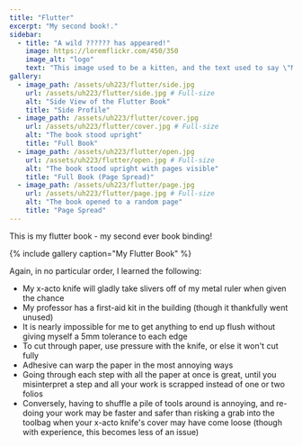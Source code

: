 ```yaml
---
title: "Flutter"
excerpt: "My second book!."
sidebar:
  - title: "A wild ?????? has appeared!"
    image: https://loremflickr.com/450/350
    image_alt: "logo"
    text: "This image used to be a kitten, and the text used to say \"Meow\", but then the kitten-generator broke. The image still might be a kitten, but it's no longer a guarantee."
gallery:
  - image_path: /assets/uh223/flutter/side.jpg
    url: /assets/uh223/flutter/side.jpg # Full-size
    alt: "Side View of the Flutter Book"
    title: "Side Profile"
  - image_path: /assets/uh223/flutter/cover.jpg
    url: /assets/uh223/flutter/cover.jpg # Full-size
    alt: "The book stood upright"
    title: "Full Book"
  - image_path: /assets/uh223/flutter/open.jpg
    url: /assets/uh223/flutter/open.jpg # Full-size
    alt: "The book stood upright with pages visible"
    title: "Full Book (Page Spread)"
  - image_path: /assets/uh223/flutter/page.jpg
    url: /assets/uh223/flutter/page.jpg # Full-size
    alt: "The book opened to a random page"
    title: "Page Spread"
---
```


This is my flutter book - my second ever book binding!

{% include gallery caption="My Flutter Book" %}

Again, in no particular order, I learned the following:

- My x-acto knife will gladly take slivers off of my metal ruler when given the chance
- My professor has a first-aid kit in the building (though it thankfully went unused)
- It is nearly impossible for me to get anything to end up flush without giving myself a 5mm tolerance to each edge
- To cut through paper, use pressure with the knife, or else it won't cut fully
- Adhesive can warp the paper in the most annoying ways
- Going through each step with all the paper at once is great, until you misinterpret a step and all your work is scrapped instead of one or two folios
- Conversely, having to shuffle a pile of tools around is annoying, and re-doing your work may be faster and safer than risking a grab into the toolbag when your x-acto knife's cover may have come loose (though with experience, this becomes less of an issue)